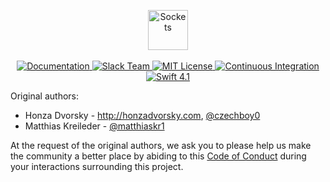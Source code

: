 <p align="center">
    <img src="https://user-images.githubusercontent.com/1342803/36575217-ab24b066-1817-11e8-859d-e71cdd16a902.png" height="64" alt="Sockets">
    <br>
    <br>
    <a href="https://docs.vapor.codes/sockets/package/">
        <img src="http://img.shields.io/badge/read_the-docs-2196f3.svg" alt="Documentation">
    </a>
    <a href="http://vapor.team">
        <img src="http://vapor.team/badge.svg" alt="Slack Team">
    </a>
    <a href="LICENSE">
        <img src="http://img.shields.io/badge/license-MIT-brightgreen.svg" alt="MIT License">
    </a>
    <a href="https://circleci.com/gh/vapor/sockets">
        <img src="https://circleci.com/gh/vapor/sockets.svg?style=shield" alt="Continuous Integration">
    </a>
    <a href="https://swift.org">
        <img src="http://img.shields.io/badge/swift-4.1-brightgreen.svg" alt="Swift 4.1">
    </a>
</center>

Original authors:
- Honza Dvorsky - http://honzadvorsky.com, [@czechboy0](http://twitter.com/czechboy0)  
- Matthias Kreileder - [@matthiaskr1](https://twitter.com/matthiaskr1)

At the request of the original authors, we ask you to please help us make the community a better place by abiding to this [Code of Conduct](https://github.com/vapor/vapor/blob/master/CODE_OF_CONDUCT.md) during your interactions surrounding this project.
